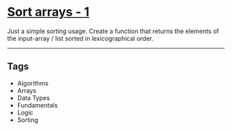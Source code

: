 # [Sort arrays - 1](https://www.codewars.com/kata/51f41b98e8f176e70d0002a8)

Just a simple sorting usage. Create a function that returns the elements of the input-array / list sorted in lexicographical order.

---

## Tags

- Algorithms
- Arrays
- Data Types
- Fundamentals
- Logic
- Sorting
